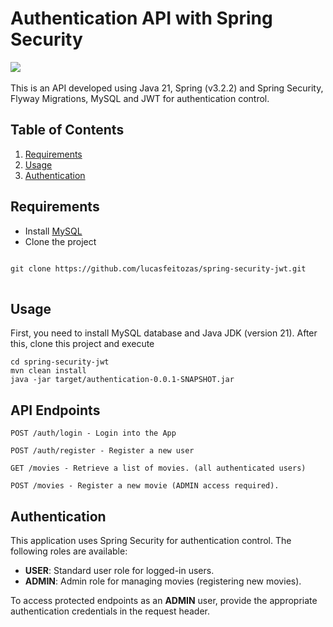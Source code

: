 # Authentication API with Spring Security
<img src="https://img.shields.io/badge/Java-ED8B00?style=for-the-badge&logo=openjdk&logoColor=white">
<img src="https://img.shields.io/badge/MySQL-00000F?style=for-the-badge&logo=mysql&logoColor=white" alt="">
<img src="https://img.shields.io/badge/Spring-6DB33F?style=for-the-badge&logo=spring&logoColor=white" alt="">
<img src="https://img.shields.io/badge/IntelliJ_IDEA-000000.svg?style=for-the-badge&logo=intellij-idea&logoColor=white" alt="">
<p>
This is an API developed using Java 21, Spring (v3.2.2) and Spring Security, Flyway Migrations, MySQL and JWT for authentication control.
</p>

## Table of Contents
1. [Requirements](#requirements)
2. [Usage](#usage)
3. [Authentication](#authentication)

## Requirements
* Install [MySQL](https://www.mysql.com/downloads/)
* Clone the project
<pre>
<code>
git clone https://github.com/lucasfeitozas/spring-security-jwt.git
</code>
</pre>

## Usage
First, you need to install MySQL database and Java JDK (version 21). After this, clone this project and execute
```
cd spring-security-jwt
mvn clean install
java -jar target/authentication-0.0.1-SNAPSHOT.jar
```

## API Endpoints

``` 
POST /auth/login - Login into the App

POST /auth/register - Register a new user

GET /movies - Retrieve a list of movies. (all authenticated users)

POST /movies - Register a new movie (ADMIN access required).
```

##  Authentication
This application uses Spring Security for authentication control. The following roles are available:
* **USER**: Standard user role for logged-in users.
* **ADMIN**: Admin role for managing movies (registering new movies).

To access protected endpoints as an **ADMIN** user, provide the appropriate authentication credentials in the request header.
